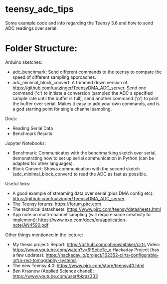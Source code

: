 # teensy_adc_tips
Some example code and info regarding the Teensy 3.6 and how to send ADC readings over serial. 

# Folder Structure:

Arduino sketches:
- adc_benchmark: Send different commands to the teensy to compare the speed of different sampling approaches. 
- adc_minimal_block_convert: A trimmed down version of https://github.com/uutzinger/TeensyDMA_ADC_server. Send one command ('c') to initiate a conversion (sampled the ADC a specified sample rate until the buffer is full), send another command ('p') to print the buffer over serial. Makes it easy to add your own commands, and is a god starting point for single channel sampling. 

Docs:
- Reading Serial Data
- Benchmark Results

Jupyter Notebooks:
- Benchmark: Communicates with the benchmarking sketch over serial, demonstrating how to set up serial communication in Python (can be adapted for other languages).
- Block Convert: Shows communication with the second sketch (adc_minimal_block_convert) to read the ADC as fast as possible.

Useful links:
- A good example of streaming data over serial (plus DMA config etc): https://github.com/uutzinger/TeensyDMA_ADC_server
- The Teensy forums: https://forum.pjrc.com
- The technical datasheets: https://www.pjrc.com/teensy/datasheets.html
- App note on multi-channel sampling (will require some creativity to implement): https://www.nxp.com/docs/en/application-note/AN4590.pdf

Other things mentioned in the lecture:
- My thesis project:
    Report: https://github.com/johnowhitaker/cirts
    Video: https://www.youtube.com/watch?v=fFSetleTe_o
    Hackaday Project (has a few updates): https://hackaday.io/project/162352-cirts-configurable-infra-red-tomography-systems
- The new Teensy 4.0: https://www.pjrc.com/store/teensy40.html
- Ben Krasnow (Applied Science chanel): https://www.youtube.com/user/bkraz333

